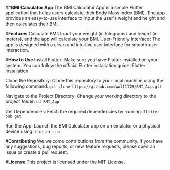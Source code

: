##**BMI Calculator App**
The BMI Calculator App is a simple Flutter application that helps users calculate their Body Mass Index (BMI). The app provides an easy-to-use interface to input the user's weight and height and then calculates their BMI.

#**Features**
Calculate BMI: Input your weight (in kilograms) and height (in meters), and the app will calculate your BMI.
User-Friendly Interface: The app is designed with a clean and intuitive user interface for smooth user interaction.

#**How to Use**
Install Flutter: Make sure you have Flutter installed on your system. You can follow the official Flutter installation guide: Flutter Installation

Clone the Repository: Clone this repository to your local machine using the following command:
`git clone https://github.com/wolf1729/BMI_App.git`

Navigate to the Project Directory: Change your working directory to the project folder:
`cd BMI_App`

Get Dependencies: Fetch the required dependencies by running:
`flutter pub get`

Run the App: Launch the BMI Calculator app on an emulator or a physical device using:
`flutter run`

#**Contributing**
We welcome contributions from the community. If you have any suggestions, bug reports, or new feature requests, please open an issue or create a pull request.

#**License**
This project is licensed under the MIT License.